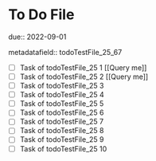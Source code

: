 # To Do File

due:: 2022-09-01

metadatafield:: todoTestFile_25_67

- [ ] Task of todoTestFile_25 1 [[Query me]]
- [ ] Task of todoTestFile_25 2 [[Query me]]
- [ ] Task of todoTestFile_25 3
- [ ] Task of todoTestFile_25 4
- [ ] Task of todoTestFile_25 5
- [ ] Task of todoTestFile_25 6
- [ ] Task of todoTestFile_25 7
- [ ] Task of todoTestFile_25 8
- [ ] Task of todoTestFile_25 9
- [ ] Task of todoTestFile_25 10